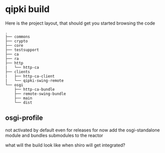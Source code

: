 qipki build
===========

Here is the project layout, that should get you started browsing the code

    .
    ├── commons
    ├── crypto
    ├── core
    ├── testsupport
    ├── ca
    ├── ra
    ├── http
    |   └── http-ca
    ├── clients
    |   ├── http-ca-client
    |   └── qipki-swing-remote
    └── osgi
        ├── http-ca-bundle
        ├── remote-swing-bundle
        ├── main
        └── dist

osgi-profile
------------

not activated by default even for releases for now
add the osgi-standalone module and bundles submodules to the reactor

what will the build look like when shiro will get integrated?


